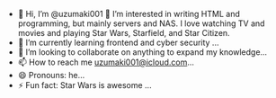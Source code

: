 - 👋 Hi, I’m @uzumaki001
👀 I’m interested in writing HTML and programming, but mainly servers and NAS. I love watching TV and movies and playing Star Wars, Starfield, and Star Citizen.
- 🌱 I’m currently learning frontend and cyber security ...
- 💞️ I’m looking to collaborate on anything to expand my knowledge...
- 📫 How to reach me uzumaki001@icloud.com...
- 😄 Pronouns: he...
- ⚡ Fun fact: Star Wars is awesome ...

<!---
uzumaki001/uzumaki001 is a ✨ special ✨ repository because its `README.md` (this file) appears on your GitHub profile.
You can click the Preview link to take a look at your changes.
--->
